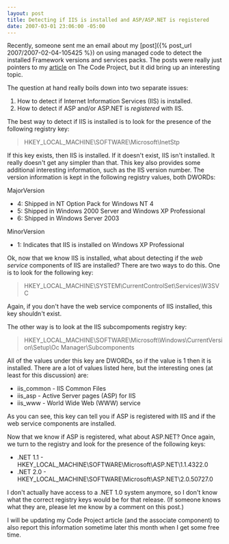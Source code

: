 ```yaml
---
layout: post
title: Detecting if IIS is installed and ASP/ASP.NET is registered
date: 2007-03-01 23:06:00 -05:00
---
```


Recently, someone sent me an email about my [post]({% post_url 2007/2007-02-04-105425 %}) on using managed code to detect the installed Framework versions and services packs. The posts were really just pointers to my [article](http://www.codeproject.com/useritems/frameworkversiondetection.asp?msg=1903766 "Using managed code to detect what .NET Framework versions and service packs are installed") on The Code Project, but it did bring up an interesting topic.

The question at hand really boils down into two separate issues:

1.  How to detect if Internet Information Services (IIS) is installed.
2.  How to detect if ASP and/or ASP.NET is *registered* with IIS. 

The best way to detect if IIS is installed is to look for the presence of the following registry key:

> HKEY_LOCAL_MACHINE\SOFTWARE\Microsoft\InetStp

If this key exists, then IIS is installed. If it doesn't exist, IIS isn't installed. It really doesn't get any simpler than that. This key also provides some additional interesting information, such as the IIS version number. The version information is kept in the following registry values, both DWORDs:

MajorVersion

*   4: Shipped in NT Option Pack for Windows NT 4
*   5: Shipped in Windows 2000 Server and Windows XP Professional
*   6: Shipped in Windows Server 2003 

MinorVersion

*   1: Indicates that IIS is installed on Windows XP Professional 

Ok, now that we know IIS is installed, what about detecting if the *web service* components of IIS are installed? There are two ways to do this. One is to look for the following key:

> HKEY_LOCAL_MACHINE\SYSTEM\CurrentControlSet\Services\W3SVC

Again, if you don't have the web service components of IIS installed, this key shouldn't exist. 

The other way is to look at the IIS subcompoments registry key:

> HKEY_LOCAL_MACHINE\SOFTWARE\Microsoft\Windows\CurrentVersion\Setup\Oc Manager\Subcomponents

All of the values under this key are DWORDs, so if the value is 1 then it is installed. There are a lot of values listed here, but the interesting ones (at least for this discussion) are:

*   iis_common - IIS Common Files
*   iis_asp - Active Server pages (ASP) for IIS
*   iis_www - World Wide Web (WWW) service 

As you can see, this key can tell you if ASP is registered with IIS and if the web service components are installed.

Now that we know if ASP is registered, what about ASP.NET? Once again, we turn to the registry and look for the presence of the following keys:

*   .NET 1.1 - HKEY_LOCAL_MACHINE\SOFTWARE\Microsoft\ASP.NET\1.1.4322.0
*   .NET 2.0 - HKEY_LOCAL_MACHINE\SOFTWARE\Microsoft\ASP.NET\2.0.50727.0 

I don't actually have access to a .NET 1.0 system anymore, so I don't know what the correct registry keys would be for that release. (If someone knows what they are, please let me know by a comment on this post.)

I will be updating my Code Project article (and the associate component) to also report this information sometime later this month when I get some free time.
